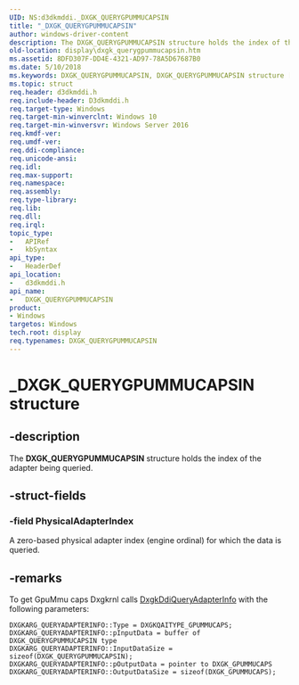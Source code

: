 ```yaml
---
UID: NS:d3dkmddi._DXGK_QUERYGPUMMUCAPSIN
title: "_DXGK_QUERYGPUMMUCAPSIN"
author: windows-driver-content
description: The DXGK_QUERYGPUMMUCAPSIN structure holds the index of the adapter being queried.
old-location: display\dxgk_querygpummucapsin.htm
ms.assetid: 8DFD307F-DD4E-4321-AD97-78A5D67687B0
ms.date: 5/10/2018
ms.keywords: DXGK_QUERYGPUMMUCAPSIN, DXGK_QUERYGPUMMUCAPSIN structure [Display Devices], _DXGK_QUERYGPUMMUCAPSIN, d3dkmddi/DXGK_QUERYGPUMMUCAPSIN, display.dxgk_querygpummucapsin
ms.topic: struct
req.header: d3dkmddi.h
req.include-header: D3dkmddi.h
req.target-type: Windows
req.target-min-winverclnt: Windows 10
req.target-min-winversvr: Windows Server 2016
req.kmdf-ver: 
req.umdf-ver: 
req.ddi-compliance: 
req.unicode-ansi: 
req.idl: 
req.max-support: 
req.namespace: 
req.assembly: 
req.type-library: 
req.lib: 
req.dll: 
req.irql: 
topic_type:
-	APIRef
-	kbSyntax
api_type:
-	HeaderDef
api_location:
-	d3dkmddi.h
api_name:
-	DXGK_QUERYGPUMMUCAPSIN
product:
- Windows
targetos: Windows
tech.root: display
req.typenames: DXGK_QUERYGPUMMUCAPSIN
---
```


# _DXGK_QUERYGPUMMUCAPSIN structure


## -description


The <b>DXGK_QUERYGPUMMUCAPSIN</b> structure holds the index of the adapter being queried.


## -struct-fields




### -field PhysicalAdapterIndex

A zero-based physical adapter index (engine ordinal) for which the data is queried.


## -remarks



To get GpuMmu caps Dxgkrnl calls <a href="https://msdn.microsoft.com/f2f4c54c-7413-48e5-a165-d71f35642b6c">DxgkDdiQueryAdapterInfo</a> with the following parameters:

<pre class="syntax" xml:space="preserve"><code>DXGKARG_QUERYADAPTERINFO::Type = DXGKQAITYPE_GPUMMUCAPS;
DXGKARG_QUERYADAPTERINFO::pInputData = buffer of DXGK_QUERYGPUMMUCAPSIN type
DXGKARG_QUERYADAPTERINFO::InputDataSize = sizeof(DXGK_QUERYGPUMMUCAPSIN);
DXGKARG_QUERYADAPTERINFO::pOutputData = pointer to DXGK_GPUMMUCAPS
DXGKARG_QUERYADAPTERINFO::OutputDataSize = sizeof(DXGK_GPUMMUCAPS);</code></pre>


